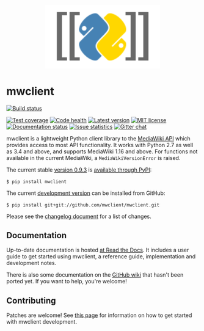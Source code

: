 <div align="center"><img src="docs/source/logo.svg" width="300"/></div>

# mwclient

[![Build status][build-status-img]](https://travis-ci.org/mwclient/mwclient)


[![Test coverage][test-coverage-img]](https://coveralls.io/r/mwclient/mwclient)
[![Code health][code-health-img]](https://landscape.io/github/mwclient/mwclient/master)
[![Latest version][latest-version-img]](https://pypi.python.org/pypi/mwclient)
[![MIT license][mit-license-img]](http://opensource.org/licenses/MIT)
[![Documentation status][documentation-status-img]](http://mwclient.readthedocs.io/en/latest/)
[![Issue statistics][issue-statistics-img]](http://isitmaintained.com/project/tldr-pages/tldr)
[![Gitter chat][gitter-chat-img]](https://gitter.im/mwclient/mwclient)


[build-status-img]: https://img.shields.io/travis/mwclient/mwclient.svg
[test-coverage-img]: https://img.shields.io/coveralls/mwclient/mwclient.svg
[code-health-img]: https://landscape.io/github/mwclient/mwclient/master/landscape.svg?style=flat
[latest-version-img]: https://img.shields.io/pypi/v/mwclient.svg
[mit-license-img]: https://img.shields.io/github/license/mwclient/mwclient.svg
[documentation-status-img]: https://readthedocs.org/projects/mwclient/badge/
[issue-statistics-img]: http://isitmaintained.com/badge/resolution/tldr-pages/tldr.svg
[gitter-chat-img]: https://img.shields.io/gitter/room/mwclient/mwclient.svg

mwclient is a lightweight Python client library to the
[MediaWiki API](https://mediawiki.org/wiki/API)
which provides access to most API functionality.
It works with Python 2.7 as well as 3.4 and above,
and supports MediaWiki 1.16 and above.
For functions not available in the current MediaWiki,
a `MediaWikiVersionError` is raised.

The current stable
[version 0.9.3](https://github.com/mwclient/mwclient/archive/v0.9.3.zip)
is [available through PyPI](https://pypi.python.org/pypi/mwclient):

```
$ pip install mwclient
```

The current [development version](https://github.com/mwclient/mwclient)
can be installed from GitHub:

```
$ pip install git+git://github.com/mwclient/mwclient.git
```

Please see the [changelog
document](https://github.com/mwclient/mwclient/blob/master/CHANGELOG.md)
for a list of changes.

## Documentation

Up-to-date documentation is hosted [at Read the Docs](http://mwclient.readthedocs.io/en/latest/).
It includes a user guide to get started using mwclient, a reference guide,
implementation and development notes.

There is also some documentation on the [GitHub wiki](https://github.com/mwclient/mwclient/wiki)
that hasn't been ported yet.
If you want to help, you're welcome!

## Contributing

Patches are welcome! See [this page](https://mwclient.readthedocs.io/en/latest/development/)
for information on how to get started with mwclient development.
